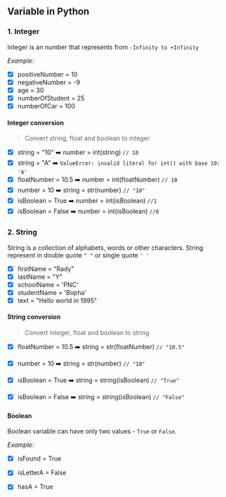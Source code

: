 ## Variable in Python

### 1. Integer
Integer is an number that represents from `-Infinity to +Infinity`

<i>Example: </i>
- [x] positiveNumber = 10
- [x] negativeNumber = -9
- [x] age = 30
- [x] numberOfStudent = 25
- [x] numberOfCar = 100
#### Integer conversion
> Convert  string, float and boolean to integer
- [x] string = "10" :arrow_right: number = int(string) `// 10`
- [x] string = "A" :arrow_right: `ValueError: invalid literal for int() with base 10: 'A'`
- [x] floatNumber = 10.5 :arrow_right: number = int(floatNumber) `// 10`
- [x] number = 10 :arrow_right: string = str(number) `// "10"`
- [x] isBoolean = True :arrow_right: number = int(isBoolean) `//1`
- [x] isBoolean = False :arrow_right: number = int(isBoolean) `//0`

### 2. String
String is a collection of alphabets, words or other characters. String represent in double quote `" "` or single quote `' '`

- [x] firstName = "Rady"
- [x] lastName = "Y"
- [x] schoolName = 'PNC'
- [x] studentName = 'Bopha'
- [x] text = "Hello world in 1995"

#### String conversion
> Convert integer, float and boolean to string

- [x] floatNumber = 10.5 :arrow_right: string = str(floatNumber) `// "10.5"`
- [x] number = 10 :arrow_right: string = str(number) `// "10"`
- [x] isBoolean = True :arrow_right: string = string(isBoolean) `// "True"`
- [x] isBoolean = False :arrow_right: string = string(isBoolean) `// "False"`


#### Boolean
 Boolean variable can have only two values - `True` or `False`. 

<i>Example: </i>
- [x] isFound = True
- [x] isLetterA = False
- [x] hasA = True


